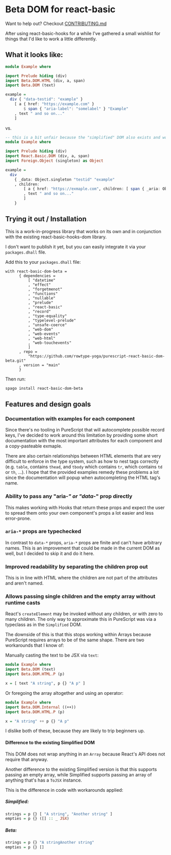 # Beta DOM for react-basic

Want to help out? Checkout [CONTRIBUTING.md](./CONTRIBUTING.md)

After using react-basic-hooks for a while I've gathered a small wishlist for things that I'd like to work a little differently.

## What it looks like:

```purescript
module Example where

import Prelude hiding (div)
import Beta.DOM.HTML (div, a, span)
import Beta.DOM (text)

example =
  div { "data-testid": "example" }
    [ a { href: "https://example.com" }
        $ span { "aria-label": "somelabel" } "Example"
    , text " and so on..."
    ]
```

vs.

```purescript
-- this is a bit unfair because the "simplified" DOM also exists and would make this quite a bit better
module Example where

import Prelude hiding (div)
import React.Basic.DOM (div, a, span)
import Foreign.Object (singleton) as Object

example =
  div
    { _data: Object.singleton "testid" "example"
    , children:
        [ a { href: "https://exmaple.com", children: [ span { _aria: Object.singleton "label" "somelabel", children: [ "Example" ] } ] }
        , text " and so on..."
        ]
    }
```

## Trying it out / Installation

This is a work-in-progress library that works on its own and in conjunction with the existing react-basic-hooks-dom library.

I don't want to publish it yet, but you can easily integrate it via your `packages.dhall` file.

Add this to your `packages.dhall` file:
```dhall
with react-basic-dom-beta =
      { dependencies =
          [ "datetime"
          , "effect"
          , "forgetmenot"
          , "functions"
          , "nullable"
          , "prelude"
          , "react-basic"
          , "record"
          , "type-equality"
          , "typelevel-prelude"
          , "unsafe-coerce"
          , "web-dom"
          , "web-events"
          , "web-html"
          , "web-touchevents"
          ]
      , repo =
          "https://github.com/rowtype-yoga/purescript-react-basic-dom-beta.git"
      , version = "main"
      }
```

Then run:

```sh
spago install react-basic-dom-beta
```

## Features and design goals

### Documentation with examples for each component
Since there's no tooling in PureScript that will autocomplete possible record keys, I've decided to work around this limitation by providing some short documentation with the most important attributes for each component and a copy-pasteable exmaple.

There are also certain relationships between HTML elements that are very difficult to enforce in the type system, such as how to nest tags correctly (e.g. `table`, contains `thead`, and `tbody` which contains `tr`, which contains `td` or `th`, ...). I hope that the provided examples remedy these problems a lot since the documentation will popup when autocompleting the HTML tag's name.

### Ability to pass any "aria-*" or "data-*" prop directly
This makes working with Hooks that return these props and expect the user to spread them onto your own component's props a lot easier and less error-prone.

### `aria-*` props are typechecked
In contrast to `data-*` props, `aria-*` props are finite and can't have arbitrary names.
This is an improvement that could be made in the current DOM as well, but I decided to skip it and do it here.

 
### Improved readability by separating the children prop out

This is in line with HTML where the children are not part of the attributes and aren't named.

### Allows passing single children and the empty array without runtime casts

React's `createElement` may be invoked without any children, or with zero to many children. The only way to approximate this in PureScript was via a typeclass as in the `Simplified` DOM. 

The downside of this is that this stops working within Arrays because PureScript requires arrays to be of the same shape. There are two workarounds that I know of:

Manually casting the text to be JSX via `text`:

```purescript
module Example where
import Beta.DOM (text)
import Beta.DOM.HTML.P (p)

x = [ text "A string", p {} "A p" ]
```

Or foregoing the array altogether and using an operator:

```purescript
module Example where
import Beta.DOM.Internal ((++))
import Beta.DOM.HTML.P (p)

x = "A string" ++ p {} "A p"
```

I dislike both of these, because they are likely to trip beginners up.

#### Difference to the existing Simplified DOM
This DOM does not wrap anything in an `Array` because React's API does not require that anyway.

Another difference to the existing Simplified version is that this supports passing an empty array, while Simplified supports passing an array of anything that's has a `ToJSX` instance.

This is the difference in code with workarounds applied:

##### Simplified:
```purescript
strings = p {} [ "A string", "Another string" ]
empties = p {} ([] :: _ JSX)
```

##### Beta:
```purescript
strings = p {} "A stringAnother string"
empties = p {} []
```
